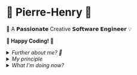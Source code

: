 # 👑 Pierre-Henry 🤖


🎡 A 𝗣𝗮𝘀𝘀𝗶𝗼𝗻𝗮𝘁𝗲 Creative 𝗦𝗼𝗳𝘁𝘄𝗮𝗿𝗲 𝗘𝗻𝗴𝗶𝗻𝗲𝗲𝗿 💡


**🏁 Happy Coding! 🤗**

<details><summary><em>Further about me? 🤔</em></summary>
  <p>👉 <a href="https://pierrehenry.be">PierreHenry.BE</a> 🏁</p>
  <p>
    <img src="https://avatars0.githubusercontent.com/u/1325411?s=200" alt="Pierre-Henry Soria" />
  </p>
</details>

<details><summary><em>My principle</em></summary>
  🧠 Never Stop Learning! 🏁
</details>

<details><summary><em>What I'm doing now?</em></summary>
  <ul>
    <li>
      ✔️ Coding <a href="https://pierrehenry.be/realtime-github-activity.html" target="_blank" rel="noopener">exciting projects</a>.
    </li>
    <li>
      ✔️ Writing articles at <a href="https://pierrewriter.com">PierreWriter</a> 📝
    </li>
    <li>
      ✔️ Drinking coffes/teas ☕️ and eating vegeterian healthy food 🥕
    </li>
    <li>
      ✔︎ Listening to Audible and Podcasts when walking 🐾
    </li>
  </ul>
</details>
